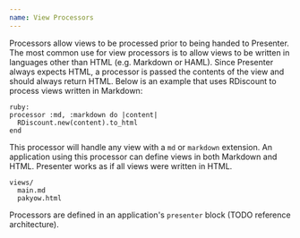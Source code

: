 ```yaml
---
name: View Processors
---
```


Processors allow views to be processed prior to being handed to Presenter. The most common use for view processors is to allow views to be written in languages other than HTML (e.g. Markdown or HAML). Since Presenter always expects HTML, a processor is passed the contents of the view and should always return HTML. Below is an example that uses RDiscount to process views written in Markdown:

    ruby:
    processor :md, :markdown do |content|
      RDiscount.new(content).to_html
    end

This processor will handle any view with a `md` or `markdown` extension. An application using this processor can define views in both Markdown and HTML. Presenter works as if all views were written in HTML.

    views/
      main.md
      pakyow.html

Processors are defined in an application's `presenter` block (TODO reference architecture).
